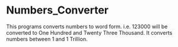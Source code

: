 # Numbers_Converter
This programs  converts numbers to word form. i.e. 123000 will be converted to One Hundred and Twenty Three Thousand. 
It converts numbers between 1 and 1 Trillion.
